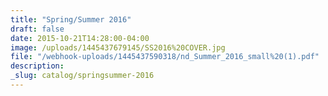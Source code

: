 ```yaml
---
title: "Spring/Summer 2016"
draft: false
date: 2015-10-21T14:28:00-04:00
image: /uploads/1445437679145/SS2016%20COVER.jpg
file: "/webhook-uploads/1445437590318/nd_Summer_2016_small%20(1).pdf"
description:
_slug: catalog/springsummer-2016
---
```

